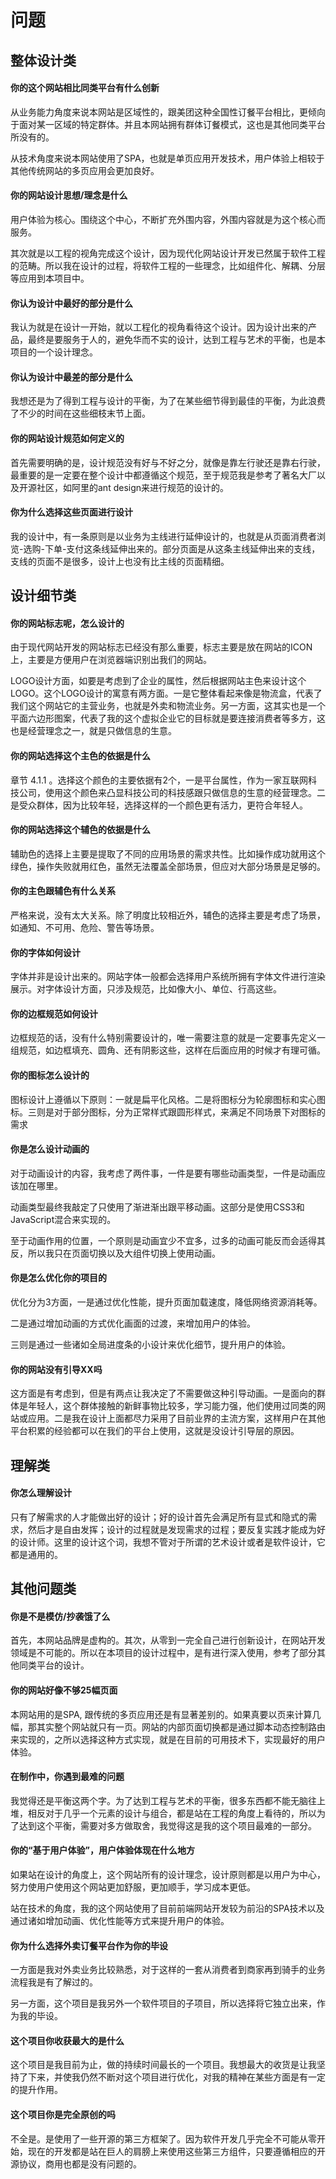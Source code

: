 # 问题

## 整体设计类

#### 你的这个网站相比同类平台有什么创新

从业务能力角度来说本网站是区域性的，跟美团这种全国性订餐平台相比，更倾向于面对某一区域的特定群体。并且本网站拥有群体订餐模式，这也是其他同类平台所没有的。

从技术角度来说本网站使用了SPA，也就是单页应用开发技术，用户体验上相较于其他传统网站的多页应用会更加良好。

#### 你的网站设计思想/理念是什么

用户体验为核心。围绕这个中心，不断扩充外围内容，外围内容就是为这个核心而服务。

其次就是以工程的视角完成这个设计，因为现代化网站设计开发已然属于软件工程的范畴。所以我在设计的过程，将软件工程的一些理念，比如组件化、解耦、分层等应用到本项目中。

#### 你认为设计中最好的部分是什么

我认为就是在设计一开始，就以工程化的视角看待这个设计。因为设计出来的产品，最终是要服务于人的，避免华而不实的设计，达到工程与艺术的平衡，也是本项目的一个设计理念。

#### 你认为设计中最差的部分是什么

我想还是为了得到工程与设计的平衡，为了在某些细节得到最佳的平衡，为此浪费了不少的时间在这些细枝末节上面。

#### 你的网站设计规范如何定义的

首先需要明确的是，设计规范没有好与不好之分，就像是靠左行驶还是靠右行驶，最重要的是一定要在整个设计中都遵循这个规范，至于规范我是参考了著名大厂以及开源社区，如阿里的ant design来进行规范的设计的。

#### 你为什么选择这些页面进行设计

我的设计中，有一条原则是以业务为主线进行延伸设计的，也就是从页面消费者浏览-选购-下单-支付这条线延伸出来的。部分页面是从这条主线延伸出来的支线，支线的页面不是很多，设计上也没有比主线的页面精细。

## 设计细节类

#### 你的网站标志呢，怎么设计的

由于现代网站开发的网站标志已经没有那么重要，标志主要是放在网站的ICON上，主要是方便用户在浏览器端识别出我们的网站。

LOGO设计方面，如要是考虑到了企业的属性，然后根据网站主色来设计这个LOGO。这个LOGO设计的寓意有两方面。一是它整体看起来像是物流盒，代表了我们这个网站它的主营业务，也就是外卖和物流业务。另一方面，这其实也是一个平面六边形图案，代表了我的这个虚拟企业它的目标就是要连接消费者等多方，这也是经营理念之一，就是只做信息的生意。

#### 你的网站选择这个主色的依据是什么

章节 4.1.1 。选择这个颜色的主要依据有2个，一是平台属性，作为一家互联网科技公司，使用这个颜色来凸显科技公司的科技感跟只做信息的生意的经营理念。二是受众群体，因为比较年轻，选择这样的一个颜色更有活力，更符合年轻人。

#### 你的网站选择这个辅色的依据是什么

辅助色的选择上主要是提取了不同的应用场景的需求共性。比如操作成功就用这个绿色，操作失败就用红色，虽然无法覆盖全部场景，但应对大部分场景是足够的。

#### 你的主色跟辅色有什么关系

严格来说，没有太大关系。除了明度比较相近外，辅色的选择主要是考虑了场景，如通知、不可用、危险、警告等场景。

#### 你的字体如何设计

字体并非是设计出来的。网站字体一般都会选择用户系统所拥有字体文件进行渲染展示。对字体设计方面，只涉及规范，比如像大小、单位、行高这些。

#### 你的边框规范如何设计

边框规范的话，没有什么特别需要设计的，唯一需要注意的就是一定要事先定义一组规范，如边框填充、圆角、还有阴影这些，这样在后面应用的时候才有理可循。

#### 你的图标怎么设计的

图标设计上遵循以下原则：一就是扁平化风格。二是将图标分为轮廓图标和实心图标。三则是对于部分图标，分为正常样式跟圆形样式，来满足不同场景下对图标的需求

#### 你是怎么设计动画的

对于动画设计的内容，我考虑了两件事，一件是要有哪些动画类型，一件是动画应该加在哪里。

动画类型最终我敲定了只使用了渐进渐出跟平移动画。这部分是使用CSS3和JavaScript混合来实现的。

至于动画作用的位置，一个原则是动画宜少不宜多，过多的动画可能反而会适得其反，所以我只在页面切换以及大组件切换上使用动画。

#### 你是怎么优化你的项目的

优化分为3方面，一是通过优化性能，提升页面加载速度，降低网络资源消耗等。

二是通过增加动画的方式优化画面的过渡，来增加用户的体验。

三则是通过一些诸如全局进度条的小设计来优化细节，提升用户的体验。

#### 你的网站没有引导XX吗

这方面是有考虑到，但是有两点让我决定了不需要做这种引导动画。一是面向的群体是年轻人，这个群体接触的新鲜事物比较多，学习能力强，他们使用过同类的网站或应用。二是我在设计上面都尽力采用了目前业界的主流方案，这样用户在其他平台积累的经验都可以在我们的平台上使用，这就是没设计引导层的原因。

## 理解类

#### 你怎么理解设计

只有了解需求的人才能做出好的设计；好的设计首先会满足所有显式和隐式的需求，然后才是自由发挥；设计的过程就是发现需求的过程；要反复实践才能成为好的设计师。这里的设计这个词，我想不管对于所谓的艺术设计或者是软件设计，它都是通用的。

## 其他问题类

#### 你是不是模仿/抄袭饿了么

首先，本网站品牌是虚构的。其次，从零到一完全自己进行创新设计，在网站开发领域是不可能的。所以在本项目的设计过程中，是有进行深入使用，参考了部分其他同类平台的设计。

#### 你的网站好像不够25幅页面

本网站用的是SPA, 跟传统的多页应用还是有显著差别的。如果真要以页来计算几幅，那其实整个网站就只有一页。网站的内部页面切换都是通过脚本动态控制路由来实现的，之所以选择这种方式实现，就是在目前的可用技术下，实现最好的用户体验。

#### 在制作中，你遇到最难的问题

我觉得还是平衡这两个字。为了达到工程与艺术的平衡，很多东西都不能无脑往上堆，相反对于几乎一个元素的设计与组合，都是站在工程的角度上看待的，所以为了达到这个平衡，需要对多方做取舍，我觉得这是我的这个项目最难的一部分。

#### 你的“基于用户体验”，用户体验体现在什么地方

如果站在设计的角度上，这个网站所有的设计理念，设计原则都是以用户为中心，努力使用户使用这个网站更加舒服，更加顺手，学习成本更低。

站在技术的角度，我的这个网站使用了目前前端网站开发较为前沿的SPA技术以及通过诸如增加动画、优化性能等方式来提升用户的体验。

#### 你为什么选择外卖订餐平台作为你的毕设

一方面是我对外卖业务比较熟悉，对于这样的一套从消费者到商家再到骑手的业务流程我是有了解过的。

另一方面，这个项目是我另外一个软件项目的子项目，所以选择将它独立出来，作为我的毕设。

#### 这个项目你收获最大的是什么

这个项目是我目前为止，做的持续时间最长的一个项目。我想最大的收货是让我坚持了下来，并使我仍然不断对这个项目进行优化，对我的精神在某些方面是有一定的提升作用。

#### 这个项目你是完全原创的吗

不全是。是使用了一些开源的第三方框架了。因为软件开发几乎完全不可能从零开始，现在的开发都是站在巨人的肩膀上来使用这些第三方组件，只要遵循相应的开源协议，商用也都是没有问题的。